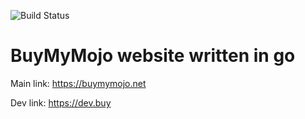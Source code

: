 ![Build Status](https://gitlab.com/BuyMyMojo/buymymojo-hugo/badges/master/pipeline.svg)

# BuyMyMojo website written in go

Main link: https://buymymojo.net

Dev link: https://dev.buy
